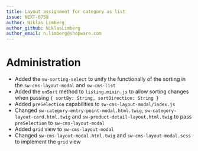 ```yaml
---
title: Layout assignment for category as list
issue: NEXT-6758
author: Niklas Limberg
author_github: NiklasLimberg
author_email: n.limberg@shopware.com
---
```

# Administration
* Added the `sw-sorting-select` to unify the functionally of the sorting in the `sw-cms-layout-modal` and `sw-cms-list`
* Added the `onSort` method to `listing.mixin.js` to allow sorting changes when passing `{ sortBy: String, sortDirection: String }`
* Added `preSelection` capabilities to `sw-cms-layout-modal/index.js`
* Changed `sw-category-entry-point-modal.html.twig`, `sw-category-layout-card.html.twig` and `sw-product-detail-layout.html.twig` to pass `preSelection` to `sw-cms-layout-modal`
* Added `grid` view to `sw-cms-layout-modal`
* Changed `sw-cms-layout-modal.html.twig` and `sw-cms-layout-modal.scss` to implement the `grid` view